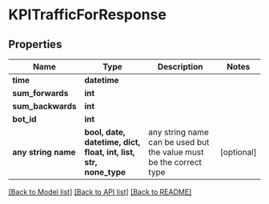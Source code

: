 # KPITrafficForResponse


## Properties
Name | Type | Description | Notes
------------ | ------------- | ------------- | -------------
**time** | **datetime** |  | 
**sum_forwards** | **int** |  | 
**sum_backwards** | **int** |  | 
**bot_id** | **int** |  | 
**any string name** | **bool, date, datetime, dict, float, int, list, str, none_type** | any string name can be used but the value must be the correct type | [optional]

[[Back to Model list]](../README.md#documentation-for-models) [[Back to API list]](../README.md#documentation-for-api-endpoints) [[Back to README]](../README.md)


